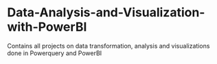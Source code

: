 # Data-Analysis-and-Visualization-with-PowerBI
Contains all projects on data transformation, analysis  and visualizations done in Powerquery and PowerBI
